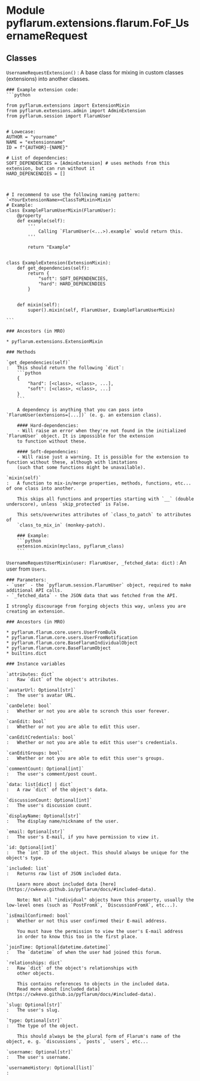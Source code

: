 Module pyflarum.extensions.flarum.FoF_UsernameRequest
=====================================================

Classes
-------

`UsernameRequestExtension()`
:   A base class for mixing in custom classes (extensions) into another classes.
    
    ### Example extension code:
    ```python
    
    from pyflarum.extensions import ExtensionMixin
    from pyflarum.extensions.admin import AdminExtension
    from pyflarum.session import FlarumUser
    
    
    # Lowecase:
    AUTHOR = "yourname"
    NAME = "extensionname"
    ID = f"{AUTHOR}-{NAME}"
    
    # List of dependencies:
    SOFT_DEPENDENCIES = [AdminExtension] # uses methods from this extension, but can run without it
    HARD_DEPENCENDIES = []
    
    
    
    # I recommend to use the following naming pattern: `<YourExtensionName><ClassToMixin>Mixin`
    # Example:
    class ExampleFlarumUserMixin(FlarumUser):
        @property
        def example(self):
            '''
                Calling `FlarumUser(<...>).example` would return this.
            '''
    
            return "Example"
    
    
    class ExampleExtension(ExtensionMixin):
        def get_dependencies(self):
            return {
                "soft": SOFT_DEPENDENCIES,
                "hard": HARD_DEPENCENDIES
            }
    
    
        def mixin(self):
            super().mixin(self, FlarumUser, ExampleFlarumUserMixin)
    
    ```

    ### Ancestors (in MRO)

    * pyflarum.extensions.ExtensionMixin

    ### Methods

    `get_dependencies(self)`
    :   This should return the following `dict`:
        ```python
        {
            "hard": [<class>, <class>, ...],
            "soft": [<class>, <class>, ...]
        }
        ```
        
        A dependency is anything that you can pass into `FlarumUser(extensions=[...])` (e. g. an extension class).
        
        #### Hard-dependencies:
        - Will raise an error when they're not found in the initialized `FlarumUser` object. It is impossible for the extension
        to function without these.
        
        #### Soft-dependencies:
        - Will raise just a warning. It is possible for the extension to function without these, although with limitations
        (such that some functions might be unavailable).

    `mixin(self)`
    :   A function to mix-in/merge properties, methods, functions, etc... of one class into another.
        
        This skips all functions and properties starting with `__` (double underscore), unless `skip_protected` is False.
        
        This sets/overwrites attributes of `class_to_patch` to attributes of
        `class_to_mix_in` (monkey-patch).
        
        ### Example:
        ```python
        extension.mixin(myclass, pyflarum_class)
        ```

`UsernameRequestUserMixin(user: FlarumUser, _fetched_data: dict)`
:   An user from `Users`.
    
    ### Parameters:
    - `user` - the `pyflarum.session.FlarumUser` object, required to make additional API calls.
    - `_fetched_data` - the JSON data that was fetched from the API.
    
    I strongly discourage from forging objects this way, unless you are creating an extension.

    ### Ancestors (in MRO)

    * pyflarum.flarum.core.users.UserFromBulk
    * pyflarum.flarum.core.users.UserFromNotification
    * pyflarum.flarum.core.BaseFlarumIndividualObject
    * pyflarum.flarum.core.BaseFlarumObject
    * builtins.dict

    ### Instance variables

    `attributes: dict`
    :   Raw `dict` of the object's attributes.

    `avatarUrl: Optional[str]`
    :   The user's avatar URL.

    `canDelete: bool`
    :   Whether or not you are able to scronch this user forever.

    `canEdit: bool`
    :   Whether or not you are able to edit this user.

    `canEditCredentials: bool`
    :   Whether or not you are able to edit this user's credentials.

    `canEditGroups: bool`
    :   Whether or not you are able to edit this user's groups.

    `commentCount: Optional[int]`
    :   The user's comment/post count.

    `data: list[dict] | dict`
    :   A raw `dict` of the object's data.

    `discussionCount: Optional[int]`
    :   The user's discussion count.

    `displayName: Optional[str]`
    :   The display name/nickname of the user.

    `email: Optional[str]`
    :   The user's E-mail, if you have permission to view it.

    `id: Optional[int]`
    :   The `int` ID of the object. This should always be unique for the object's type.

    `included: list`
    :   Returns raw list of JSON included data.
        
        Learn more about included data [here](https://cwkevo.github.io/pyflarum/docs/#included-data).
        
        Note: Not all "individual" objects have this property, usually the low-level ones (such as `PostFromX`, `DiscussionFromX`, etc...).

    `isEmailConfirmed: bool`
    :   Whether or not this user confirmed their E-mail address.
        
        You must have the permission to view the user's E-mail address
        in order to know this too in the first place.

    `joinTime: Optional[datetime.datetime]`
    :   The `datetime` of when the user had joined this forum.

    `relationships: dict`
    :   Raw `dict` of the object's relationships with
        other objects.
        
        This contains references to objects in the included data.
        Read more about [included data](https://cwkevo.github.io/pyflarum/docs/#included-data).

    `slug: Optional[str]`
    :   The user's slug.

    `type: Optional[str]`
    :   The type of the object.
        
        This should always be the plural form of Flarum's name of the object, e. g. `discussions`, `posts`, `users`, etc...

    `username: Optional[str]`
    :   The user's username.

    `usernameHistory: Optional[list]`
    :